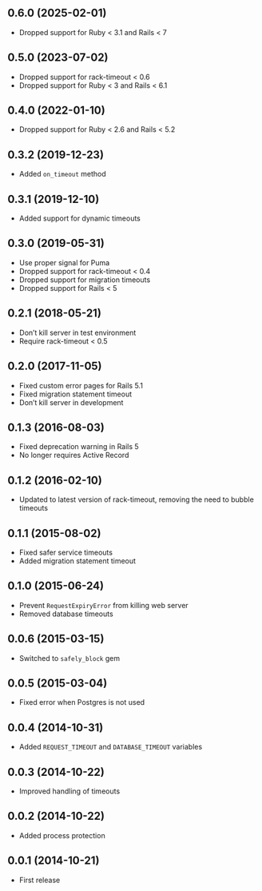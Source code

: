 ## 0.6.0 (2025-02-01)

- Dropped support for Ruby < 3.1 and Rails < 7

## 0.5.0 (2023-07-02)

- Dropped support for rack-timeout < 0.6
- Dropped support for Ruby < 3 and Rails < 6.1

## 0.4.0 (2022-01-10)

- Dropped support for Ruby < 2.6 and Rails < 5.2

## 0.3.2 (2019-12-23)

- Added `on_timeout` method

## 0.3.1 (2019-12-10)

- Added support for dynamic timeouts

## 0.3.0 (2019-05-31)

- Use proper signal for Puma
- Dropped support for rack-timeout < 0.4
- Dropped support for migration timeouts
- Dropped support for Rails < 5

## 0.2.1 (2018-05-21)

- Don’t kill server in test environment
- Require rack-timeout < 0.5

## 0.2.0 (2017-11-05)

- Fixed custom error pages for Rails 5.1
- Fixed migration statement timeout
- Don’t kill server in development

## 0.1.3 (2016-08-03)

- Fixed deprecation warning in Rails 5
- No longer requires Active Record

## 0.1.2 (2016-02-10)

- Updated to latest version of rack-timeout, removing the need to bubble timeouts

## 0.1.1 (2015-08-02)

- Fixed safer service timeouts
- Added migration statement timeout

## 0.1.0 (2015-06-24)

- Prevent `RequestExpiryError` from killing web server
- Removed database timeouts

## 0.0.6 (2015-03-15)

- Switched to `safely_block` gem

## 0.0.5 (2015-03-04)

- Fixed error when Postgres is not used

## 0.0.4 (2014-10-31)

- Added `REQUEST_TIMEOUT` and `DATABASE_TIMEOUT` variables

## 0.0.3 (2014-10-22)

- Improved handling of timeouts

## 0.0.2 (2014-10-22)

- Added process protection

## 0.0.1 (2014-10-21)

- First release
